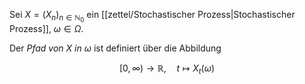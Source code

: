 Sei $X = (X_n)_{n \in \mathbb{N}_0}$ ein [[zettel/Stochastischer Prozess|Stochastischer Prozess]], $\omega \in \Omega$.

Der *Pfad von $X$ in $\omega$* ist definiert über die Abbildung

$$
	[0, \infty) \to \mathbb{R}, \quad t \mapsto X_t(\omega)
$$